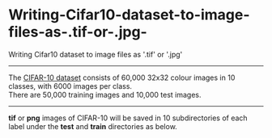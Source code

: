 # Writing-Cifar10-dataset-to-image-files-as-.tif-or-.jpg-
Writing Cifar10 dataset to image files as '.tif' or '.jpg'
***
The [CIFAR-10 dataset](https://www.cs.toronto.edu/~kriz/cifar.html) consists of 60,000 32x32 colour images in 10 classes, with 6000 images per class.  
There are 50,000 training images and 10,000 test images.  
***
__tif__ or __png__ images of CIFAR-10 will be saved in 10 subdirectories of each label under the __test__ and __train__ directories as below.
